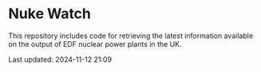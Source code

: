 # Nuke Watch

This repository includes code for retrieving the latest information available on the output of EDF nuclear power plants in the UK.

Last updated: 2024-11-12 21:09